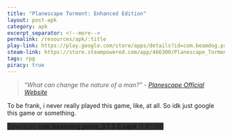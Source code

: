 ```yaml
---
title: "Planescape Torment: Enhanced Edition"
layout: post-apk
category: apk
excerpt_separator: <!--more-->
permalink: /resources/apk/:title
play-link: https://play.google.com/store/apps/details?id=com.beamdog.pstee
steam-link: https://store.steampowered.com/app/466300/Planescape_Torment_Enhanced_Edition/
tags: rpg
piracy: true
---
```


> _"What can change the nature of a man?" - <a href="https://planescape.com/" target="_blank">Planescape Official Website</a>_

To be frank, i never really played this game, like, at all. So idk just google this game or something.

<div class="text-center">
    <a class="btn btn-dark btn-block w-100" onclick='apk("com.beamdog.pstee_3.1.3.0.xapk")' style="text-decoration: none; background-color: #333;"> Download <b>com.beamdog.pstee_3.1.3.0.xapk</b> (1.41 GB)</a>
</div>
